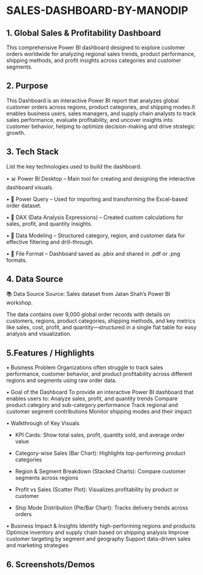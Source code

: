 # SALES-DASHBOARD-BY-MANODIP
## 1. Global Sales & Profitability Dashboard
This comprehensive Power BI dashboard designed to explore customer orders worldwide for analyzing regional sales trends, product performance, shipping methods, and profit insights across categories and customer segments.
## 2. Purpose
This Dashboard is an interactive Power BI report that analyzes global customer orders across regions, product categories, and shipping modes.It enables business users, sales managers, and supply chain analysts to track sales performance, evaluate profitability, and uncover insights into customer behavior, helping to optimize decision-making and drive strategic growth.
## 3. Tech Stack
List the key technologies used to build the dashboard.

•    📊 Power BI Desktop – Main tool for creating and designing the interactive dashboard visuals.

•    📂 Power Query – Used for importing and transforming the Excel-based order dataset.

•    🧠 DAX (Data Analysis Expressions) – Created custom calculations for sales, profit, and quantity insights.

•    📝 Data Modeling – Structured category, region, and customer data for effective filtering and drill-through.

•    📁 File Format – Dashboard saved as .pbix and shared in .pdf or .png formats.

## 4. Data Source
📚 Data Source
Source: Sales dataset from Jatan Shah’s Power BI workshop.

The data contains over 9,000 global order records with details on customers, regions, product categories, shipping methods, and key metrics like sales, cost, profit, and quantity—structured in a single flat table for easy analysis and visualization.
## 5.Features / Highlights
•      Business Problem
Organizations often struggle to track sales performance, customer behavior, and product profitability across different regions and segments using raw order data.

•      Goal of the Dashboard
To provide an interactive Power BI dashboard that enables users to:
Analyze sales, profit, and quantity trends
Compare product category and sub-category performance
Track regional and customer segment contributions
Monitor shipping modes and their impact

•      Walkthrough of Key Visuals
-	KPI Cards: Show total sales, profit, quantity sold, and average order value
  
- Category-wise Sales (Bar Chart): Highlights top-performing product categories
  
- Region & Segment Breakdown (Stacked Charts): Compare customer segments across regions
  
- Profit vs Sales (Scatter Plot): Visualizes profitability by product or customer
 
- Ship Mode Distribution (Pie/Bar Chart): Tracks delivery trends across orders

•      Business Impact & Insights
Identify high-performing regions and products
Optimize inventory and supply chain based on shipping analysis
Improve customer targeting by segment and geography
Support data-driven sales and marketing strategies

## 6. Screenshots/Demos







